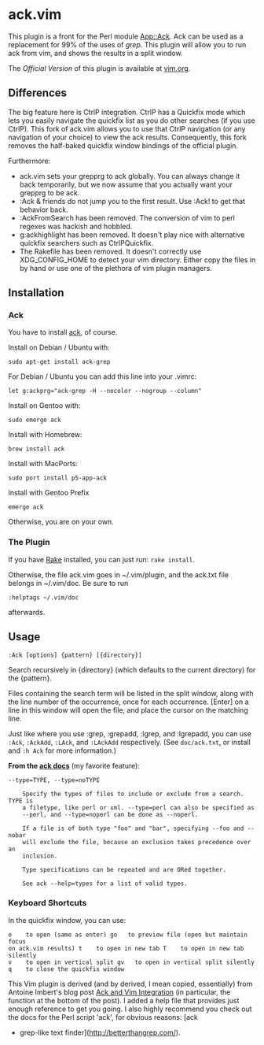 # ack.vim #

This plugin is a front for the Perl module
[App::Ack](http://search.cpan.org/~petdance/ack/ack).  Ack can be used as
a replacement for 99% of the uses of _grep_.  This plugin will allow you to run
ack from vim, and shows the results in a split window.

The *Official Version* of this plugin is available at
[vim.org](http://www.vim.org/scripts/script.php?script_id=2572).

## Differences ##

The big feature here is CtrlP integration. CtrlP has a Quickfix mode which lets
you easily navigate the quickfix list as you do other searches (if you use
CtrlP). This fork of ack.vim allows you to use that CtrlP navigation (or any
navigation of your choice) to view the ack results. Consequently, this fork
removes the half-baked quickfix window bindings of the official plugin.

Furthermore:

- ack.vim sets your grepprg to ack globally. You can always change it back
  temporarily, but we now assume that you actually want your grepprg to be ack.
- :Ack & friends do not jump you to the first result. Use :Ack! to get that
  behavior back.
- :AckFromSearch has been removed. The conversion of vim to perl regexes was
  hackish and hobbled.
- g:ackhighlight has been removed. It doesn't play nice with alternative
  quickfix searchers such as CtrlPQuickfix.
- The Rakefile has been removed. It doesn't correctly use XDG_CONFIG_HOME to
  detect your vim directory. Either copy the files in by hand or use one of the
  plethora of vim plugin managers.


## Installation ##

### Ack

You have to install [ack](http://betterthangrep.com/), of course.

Install on Debian / Ubuntu with:

    sudo apt-get install ack-grep

For Debian / Ubuntu you can add this line into your .vimrc:

    let g:ackprg="ack-grep -H --nocolor --nogroup --column"

Install on Gentoo with:

    sudo emerge ack

Install with Homebrew:

    brew install ack

Install with MacPorts:

    sudo port install p5-app-ack

Install with Gentoo Prefix

    emerge ack

Otherwise, you are on your own.

### The Plugin

If you have [Rake](http://rake.rubyforge.org/) installed, you can just run:
`rake install`.

Otherwise, the file ack.vim goes in ~/.vim/plugin, and the ack.txt file belongs
in ~/.vim/doc.  Be sure to run

    :helptags ~/.vim/doc

afterwards.

## Usage ##

    :Ack [options] {pattern} [{directory}]

Search recursively in {directory} (which defaults to the current directory) for
the {pattern}.

Files containing the search term will be listed in the split window, along with
the line number of the occurrence, once for each occurrence.  [Enter] on a line
in this window will open the file, and place the cursor on the matching line.

Just like where you use :grep, :grepadd, :lgrep, and :lgrepadd, you can use
`:Ack`, `:AckAdd`, `:LAck`, and `:LAckAdd` respectively. (See `doc/ack.txt`, or
install and `:h Ack` for more information.)

**From the [ack docs](http://betterthangrep.com/)** (my favorite feature):

    --type=TYPE, --type=noTYPE

        Specify the types of files to include or exclude from a search. TYPE is
        a filetype, like perl or xml. --type=perl can also be specified as
        --perl, and --type=noperl can be done as --noperl.

        If a file is of both type "foo" and "bar", specifying --foo and --nobar
        will exclude the file, because an exclusion takes precedence over an
        inclusion.

        Type specifications can be repeated and are ORed together.

        See ack --help=types for a list of valid types.

### Keyboard Shortcuts ###

In the quickfix window, you can use:

    o    to open (same as enter) go   to preview file (open but maintain focus
    on ack.vim results) t    to open in new tab T    to open in new tab silently
    v    to open in vertical split gv   to open in vertical split silently
    q    to close the quickfix window

This Vim plugin is derived (and by derived, I mean copied, essentially) from
Antoine Imbert's blog post [Ack and Vim
Integration](http://blog.ant0ine.com/typepad/2007/03/ack-and-vim-integration.html)
(in particular, the function at the bottom of the post).  I added a help file
that provides just enough reference to get you going.  I also highly recommend
you check out the docs for the Perl script 'ack', for obvious reasons: [ack
- grep-like text finder](http://betterthangrep.com/).
